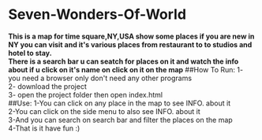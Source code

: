 # Seven-Wonders-Of-World
<strong>
This is a map for time square,NY,USA show some places if you are new in NY you can visit and it's various places 
from restaurant to to studios and hotel to stay.<br>
There is a search bar u can seatch for places on it and watch the info about if u click on it's name on click on 
it on the map</strong>
##How To Run:
1- you need a browser only don't need any other programs<br>
2- download the project<br> 
3- open the project folder then open index.html<br>
##Use:
1-You can click on any place in the map to see INFO. about it<br>
2-You can click on the side menu to also see INFO. about it <br>
3-And you can search on search bar and filter the places on the map<br/>
4-That is it have fun :)
